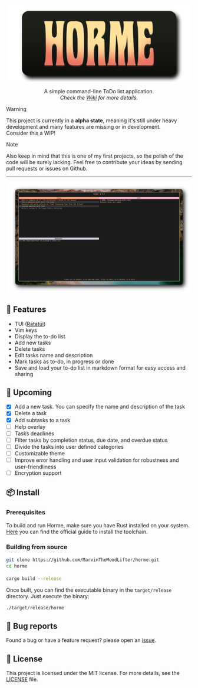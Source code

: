 <div align="center">

[<img src="https://github.com/MarvinTheMoodLifter/horme/blob/main/assets/horme-banner.png?raw=true" width="500"/>](https://github.com/MarvinTheMoodLifter/horme/wiki)

A simple command-line ToDo list application.<br>
_Check the [Wiki](https://github.com/MarvinTheMoodLifter/horme/wiki) for more details._

</div>

> [!WARNING]
> This project is currently in a **alpha state**, meaning it's still under heavy development and many features are missing or in development.<br>
> Consider this a WIP!

> [!NOTE]
> Also keep in mind that this is one of my first projects, so the polish of the code will be surely lacking.
> Feel free to contribute your ideas by sending pull requests or issues on Github.

---

<div align="center">
    <img src="https://github.com/MarvinTheMoodLifter/horme/blob/develop/assets/horme-screenshot.png" width="500"/>
</div>

## 💠 Features

- TUI ([Ratatui](https://ratatui.rs))
- Vim keys
- Display the to-do list
- Add new tasks
- Delete tasks
- Edit tasks name and description
- Mark tasks as to-do, in progress or done
- Save and load your to-do list in markdown format for easy access and sharing

## 🧪 Upcoming

- [x] Add a new task. You can specify the name and description of the task
- [x] Delete a task
- [x] Add subtasks to a task
- [ ] Help overlay
- [ ] Tasks deadlines
- [ ] Filter tasks by completion status, due date, and overdue status
- [ ] Divide the tasks into user defined categories
- [ ] Customizable theme
- [ ] Improve error handling and user input validation for robustness and user-friendliness
- [ ] Encryption support

## 📦 Install

### Prerequisites

To build and run Horme, make sure you have Rust installed on your system. [Here](https://www.rust-lang.org/tools/install) you can find the official guide to install the toolchain.

### Building from source

```bash
git clone https://github.com/MarvinTheMoodLifter/horme.git
cd horme

cargo build --release
```

Once built, you can find the executable binary in the `target/release` directory.
Just execute the binary:

```bash
./target/release/horme
```

## 🐞 Bug reports

Found a bug or have a feature request? please open an [issue](https://github.com/MarvinTheMoodLifter/horme/issues/new).

## 📜 License

This project is licensed under the MIT license. For more details, see the [LICENSE](https://github.com/MarvinTheMoodLifter/horme/blob/main/LICENSE) file.

